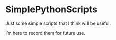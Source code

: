 # SimplePythonScripts
Just some simple scripts that I think will be useful.

I’m here to record them for future use.
